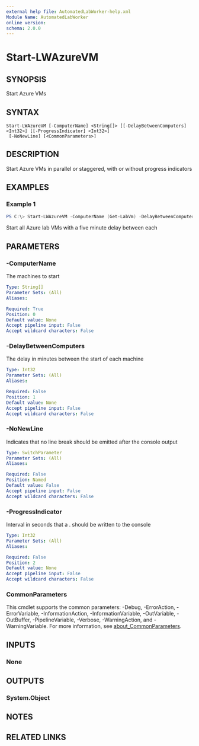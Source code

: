 ```yaml
---
external help file: AutomatedLabWorker-help.xml
Module Name: AutomatedLabWorker
online version:
schema: 2.0.0
---
```


# Start-LWAzureVM

## SYNOPSIS
Start Azure VMs

## SYNTAX

```
Start-LWAzureVM [-ComputerName] <String[]> [[-DelayBetweenComputers] <Int32>] [[-ProgressIndicator] <Int32>]
 [-NoNewLine] [<CommonParameters>]
```

## DESCRIPTION
Start Azure VMs in parallel or staggered, with or without progress indicators

## EXAMPLES

### Example 1
```powershell
PS C:\> Start-LWAzureVM -ComputerName (Get-LabVm) -DelayBetweenComputers 5
```

Start all Azure lab VMs with a five minute delay between each

## PARAMETERS

### -ComputerName
The machines to start

```yaml
Type: String[]
Parameter Sets: (All)
Aliases:

Required: True
Position: 0
Default value: None
Accept pipeline input: False
Accept wildcard characters: False
```

### -DelayBetweenComputers
The delay in minutes between the start of each machine

```yaml
Type: Int32
Parameter Sets: (All)
Aliases:

Required: False
Position: 1
Default value: None
Accept pipeline input: False
Accept wildcard characters: False
```

### -NoNewLine
Indicates that no line break should be emitted after the console output

```yaml
Type: SwitchParameter
Parameter Sets: (All)
Aliases:

Required: False
Position: Named
Default value: False
Accept pipeline input: False
Accept wildcard characters: False
```

### -ProgressIndicator
Interval in seconds that a .
should be written to the console

```yaml
Type: Int32
Parameter Sets: (All)
Aliases:

Required: False
Position: 2
Default value: None
Accept pipeline input: False
Accept wildcard characters: False
```

### CommonParameters
This cmdlet supports the common parameters: -Debug, -ErrorAction, -ErrorVariable, -InformationAction, -InformationVariable, -OutVariable, -OutBuffer, -PipelineVariable, -Verbose, -WarningAction, and -WarningVariable. For more information, see [about_CommonParameters](http://go.microsoft.com/fwlink/?LinkID=113216).

## INPUTS

### None
## OUTPUTS

### System.Object
## NOTES

## RELATED LINKS

